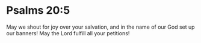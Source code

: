 # Psalms 20:5

May we shout for joy over your salvation, and in the name of our God set up our banners! May the Lord fulfill all your petitions!
